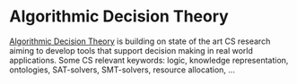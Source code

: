 # Algorithmic Decision Theory

[Algorithmic Decision Theory](http://cs.uky.edu/~srsa224/ADT2015/) is building on state of the art CS research aiming to develop tools that support decision making in real world applications. Some  CS relevant keywords: logic, knowledge representation, ontologies, SAT-solvers, SMT-solvers, resource allocation, ...

